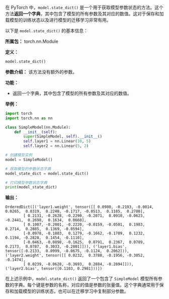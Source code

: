 在 PyTorch 中，`model.state_dict()` 是一个用于获取模型参数状态的方法。这个方法**返回一个字典**，其中包含了模型的所有参数及其对应的数值。这对于保存和加载模型的训练状态以及进行模型的迁移学习非常有用。

以下是 `model.state_dict()` 的基本信息：

**所属包：** torch.nn.Module

**定义：**
```python
model.state_dict()
```

**参数介绍：**
该方法没有额外的参数。

**功能：**
- 返回一个字典，其中包含了模型的所有参数及其对应的数值。

**举例：**
```python
import torch
import torch.nn as nn

class SimpleModel(nn.Module):
    def __init__(self):
        super(SimpleModel, self).__init__()
        self.layer1 = nn.Linear(10, 5)
        self.layer2 = nn.Linear(5, 2)

# 创建模型实例
model = SimpleModel()

# 获取模型的参数状态字典
model_state_dict = model.state_dict()

# 打印模型参数状态字典
print(model_state_dict)
```

**输出：**
```
OrderedDict([('layer1.weight', tensor([[ 0.0980, -0.2193, -0.0014,  0.0265,  0.0319,  0.2248, -0.1717, -0.0513,  0.1185,  0.2780],
        [ 0.2131, -0.2628, -0.2290, -0.2071,  0.0910, -0.0623, -0.2441,  0.2698,  0.1634,  0.0660],
        [ 0.1007, -0.2001, -0.2220, -0.0159, -0.0501,  0.1983,  0.2714,  0.2885,  0.1369, -0.0594],
        [-0.0978, -0.1803,  0.1279, -0.1662, -0.1709,  0.1232,  0.1194, -0.2828,  0.1454, -0.1110],
        [-0.0463, -0.0898, -0.1625,  0.0791,  0.2367,  0.0789,  0.2173,  0.0787,  0.3033, -0.2801]])), ('layer1.bias', tensor([-0.2133,  0.0999, -0.0675, -0.1124,  0.2062])), ('layer2.weight', tensor([[ 0.0232,  0.3788, -0.1956, -0.3052, -0.1474],
        [ 0.0239, -0.0628, -0.3693,  0.2884, -0.2894]])), ('layer2.bias', tensor([0.1103, 0.2981]))])
```

在上述示例中，`model.state_dict()` 返回了一个包含了 `SimpleModel` 模型所有参数的字典。每个键是参数的名称，对应的值是参数的张量值。这个字典通常用于保存和加载模型的训练状态，也可以在迁移学习中复制部分参数。